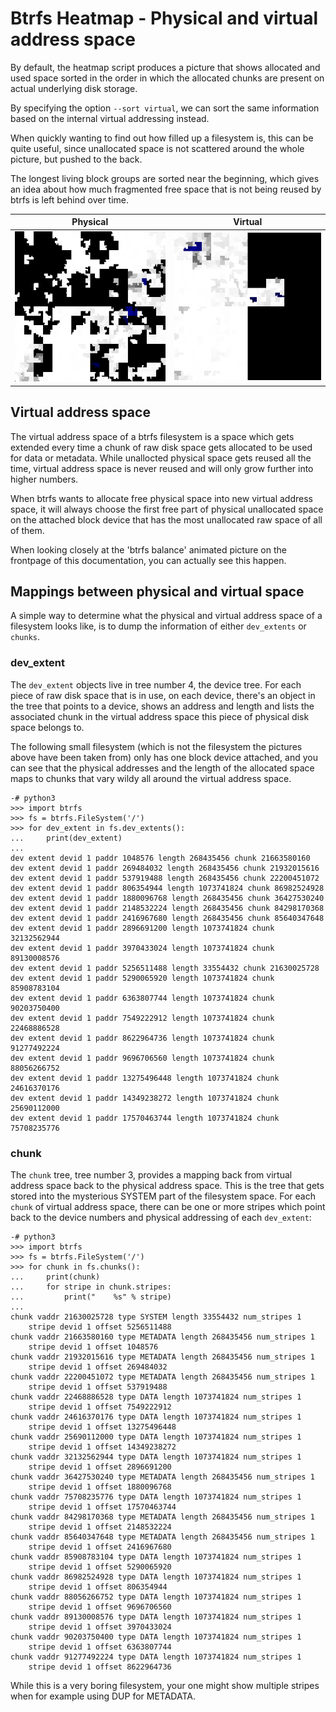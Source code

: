 Btrfs Heatmap - Physical and virtual address space
==================================================

By default, the heatmap script produces a picture that shows allocated and used
space sorted in the order in which the allocated chunks are present on actual
underlying disk storage.

By specifying the option `--sort virtual`, we can sort the same information
based on the internal virtual addressing instead.

When quickly wanting to find out how filled up a filesystem is, this can be
quite useful, since unallocated space is not scattered around the whole
picture, but pushed to the back.

The longest living block groups are sorted near the beginning, which gives an
idea about how much fragmented free space that is not being reused by btrfs is
left behind over time.

Physical    | Virtual
:---------------:|:----:
![Physical](sort/physical-dev-extents.png) | ![Virtual](sort/virtual-chunks.png)

## Virtual address space

The virtual address space of a btrfs filesystem is a space which gets extended
every time a chunk of raw disk space gets allocated to be used for data or
metadata. While unallocted physical space gets reused all the time, virtual
address space is never reused and will only grow further into higher numbers.

When btrfs wants to allocate free physical space into new virtual address
space, it will always choose the first free part of physical unallocated space
on the attached block device that has the most unallocated raw space of all of
them.

When looking closely at the 'btrfs balance' animated picture on the frontpage
of this documentation, you can actually see this happen.

## Mappings between physical and virtual space

A simple way to determine what the physical and virtual address space of a
filesystem looks like, is to dump the information of either `dev_extents` or
`chunks`.

### dev\_extent

The `dev_extent` objects live in tree number 4, the device tree. For each piece
of raw disk space that is in use, on each device, there's an object in the tree
that points to a device, shows an address and length and lists the associated
chunk in the virtual address space this piece of physical disk space belongs
to.

The following small filesystem (which is not the filesystem the pictures above
have been taken from) only has one block device attached, and you can see that
the physical addresses and the length of the allocated space maps to chunks
that vary wildy all around the virtual address space.

```
-# python3
>>> import btrfs
>>> fs = btrfs.FileSystem('/')
>>> for dev_extent in fs.dev_extents():
...     print(dev_extent)
...
dev extent devid 1 paddr 1048576 length 268435456 chunk 21663580160
dev extent devid 1 paddr 269484032 length 268435456 chunk 21932015616
dev extent devid 1 paddr 537919488 length 268435456 chunk 22200451072
dev extent devid 1 paddr 806354944 length 1073741824 chunk 86982524928
dev extent devid 1 paddr 1880096768 length 268435456 chunk 36427530240
dev extent devid 1 paddr 2148532224 length 268435456 chunk 84298170368
dev extent devid 1 paddr 2416967680 length 268435456 chunk 85640347648
dev extent devid 1 paddr 2896691200 length 1073741824 chunk 32132562944
dev extent devid 1 paddr 3970433024 length 1073741824 chunk 89130008576
dev extent devid 1 paddr 5256511488 length 33554432 chunk 21630025728
dev extent devid 1 paddr 5290065920 length 1073741824 chunk 85908783104
dev extent devid 1 paddr 6363807744 length 1073741824 chunk 90203750400
dev extent devid 1 paddr 7549222912 length 1073741824 chunk 22468886528
dev extent devid 1 paddr 8622964736 length 1073741824 chunk 91277492224
dev extent devid 1 paddr 9696706560 length 1073741824 chunk 88056266752
dev extent devid 1 paddr 13275496448 length 1073741824 chunk 24616370176
dev extent devid 1 paddr 14349238272 length 1073741824 chunk 25690112000
dev extent devid 1 paddr 17570463744 length 1073741824 chunk 75708235776
```

### chunk

The `chunk` tree, tree number 3, provides a mapping back from virtual address
space back to the physical address space. This is the tree that gets stored
into the mysterious SYSTEM part of the filesystem space. For each `chunk` of
virtual address space, there can be one or more stripes which point back to
the device numbers and physical addressing of each `dev_extent`:

```
-# python3
>>> import btrfs
>>> fs = btrfs.FileSystem('/')
>>> for chunk in fs.chunks():
...     print(chunk)
...     for stripe in chunk.stripes:
...         print("    %s" % stripe)
...
chunk vaddr 21630025728 type SYSTEM length 33554432 num_stripes 1
    stripe devid 1 offset 5256511488
chunk vaddr 21663580160 type METADATA length 268435456 num_stripes 1
    stripe devid 1 offset 1048576
chunk vaddr 21932015616 type METADATA length 268435456 num_stripes 1
    stripe devid 1 offset 269484032
chunk vaddr 22200451072 type METADATA length 268435456 num_stripes 1
    stripe devid 1 offset 537919488
chunk vaddr 22468886528 type DATA length 1073741824 num_stripes 1
    stripe devid 1 offset 7549222912
chunk vaddr 24616370176 type DATA length 1073741824 num_stripes 1
    stripe devid 1 offset 13275496448
chunk vaddr 25690112000 type DATA length 1073741824 num_stripes 1
    stripe devid 1 offset 14349238272
chunk vaddr 32132562944 type DATA length 1073741824 num_stripes 1
    stripe devid 1 offset 2896691200
chunk vaddr 36427530240 type METADATA length 268435456 num_stripes 1
    stripe devid 1 offset 1880096768
chunk vaddr 75708235776 type DATA length 1073741824 num_stripes 1
    stripe devid 1 offset 17570463744
chunk vaddr 84298170368 type METADATA length 268435456 num_stripes 1
    stripe devid 1 offset 2148532224
chunk vaddr 85640347648 type METADATA length 268435456 num_stripes 1
    stripe devid 1 offset 2416967680
chunk vaddr 85908783104 type DATA length 1073741824 num_stripes 1
    stripe devid 1 offset 5290065920
chunk vaddr 86982524928 type DATA length 1073741824 num_stripes 1
    stripe devid 1 offset 806354944
chunk vaddr 88056266752 type DATA length 1073741824 num_stripes 1
    stripe devid 1 offset 9696706560
chunk vaddr 89130008576 type DATA length 1073741824 num_stripes 1
    stripe devid 1 offset 3970433024
chunk vaddr 90203750400 type DATA length 1073741824 num_stripes 1
    stripe devid 1 offset 6363807744
chunk vaddr 91277492224 type DATA length 1073741824 num_stripes 1
    stripe devid 1 offset 8622964736
```

While this is a very boring filesystem, your one might show multiple stripes
when for example using DUP for METADATA.
